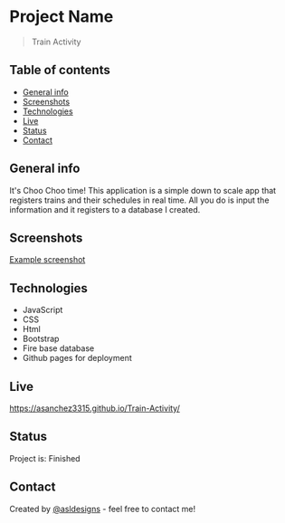 # Project Name
> Train Activity

## Table of contents
* [General info](#general-info)
* [Screenshots](#screenshots)
* [Technologies](#technologies)
* [Live](#live)
* [Status](#status)
* [Contact](#contact)

## General info

It's Choo Choo time! This application is a simple down to scale app that registers trains and their schedules in real time. All you do is input the information and it registers to a database I created.  

## Screenshots
[Example screenshot](./img/train-activity.png)

## Technologies
* JavaScript 
* CSS
* Html
* Bootstrap
* Fire base database
* Github pages for deployment

## Live

https://asanchez3315.github.io/Train-Activity/





## Status
Project is: Finished


## Contact
Created by [@asldesigns](http://portfolio.aslwebdesign.net) - feel free to contact me!